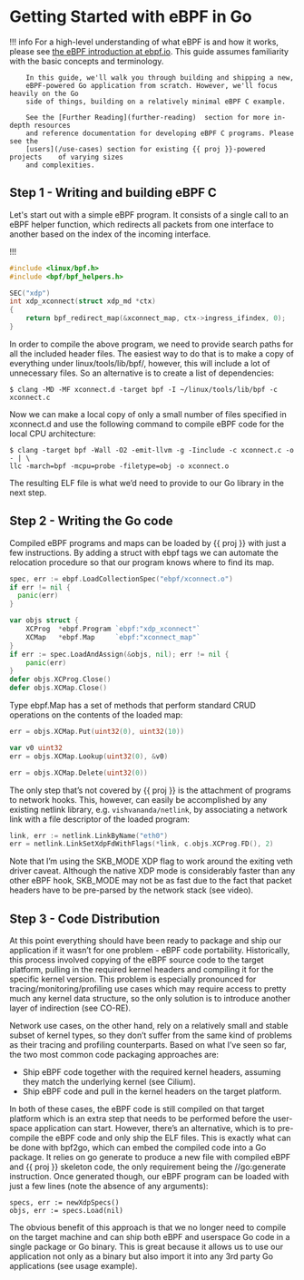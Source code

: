 # Getting Started with eBPF in Go

!!! info
		For a high-level understanding of what eBPF is and how it works, please
		see [the eBPF introduction at ebpf.io](https://ebpf.io/what-is-ebpf).
		This guide assumes familiarity with the basic concepts and terminology.

		In this guide, we'll walk you through building and shipping a new,
		eBPF-powered Go application from scratch. However, we'll focus heavily on the Go
		side of things, building on a relatively minimal eBPF C example.

		See the [Further Reading](further-reading)	section for more in-depth resources
		and reference documentation for developing eBPF C programs. Please see the
		[users](/use-cases) section for existing {{ proj }}-powered projects	of varying sizes
		and complexities. 

## Step 1 - Writing and building eBPF C

Let's start out with a simple eBPF program. It consists of a single call to an eBPF
helper function, which redirects all packets from one interface to another based on
the index of the incoming interface.

!!! 

```c
#include <linux/bpf.h>
#include <bpf/bpf_helpers.h>

SEC("xdp")
int xdp_xconnect(struct xdp_md *ctx)
{
    return bpf_redirect_map(&xconnect_map, ctx->ingress_ifindex, 0);
}
```

In order to compile the above program, we need to provide search paths for all the included header files. The easiest way to do that is to make a copy of everything under linux/tools/lib/bpf/, however, this will include a lot of unnecessary files. So an alternative is to create a list of dependencies:

```shell
$ clang -MD -MF xconnect.d -target bpf -I ~/linux/tools/lib/bpf -c xconnect.c
```

Now we can make a local copy of only a small number of files specified in xconnect.d and use the following command to compile eBPF code for the local CPU architecture:

```shell
$ clang -target bpf -Wall -O2 -emit-llvm -g -Iinclude -c xconnect.c -o - | \
llc -march=bpf -mcpu=probe -filetype=obj -o xconnect.o
```

The resulting ELF file is what we’d need to provide to our Go library in the next step.

## Step 2 - Writing the Go code

Compiled eBPF programs and maps can be loaded by {{ proj }} with just a few instructions. By adding a struct with ebpf tags we can automate the relocation procedure so that our program knows where to find its map.

```go
spec, err := ebpf.LoadCollectionSpec("ebpf/xconnect.o")
if err != nil {
  panic(err)
}

var objs struct {
	XCProg  *ebpf.Program `ebpf:"xdp_xconnect"`
	XCMap   *ebpf.Map     `ebpf:"xconnect_map"`
}
if err := spec.LoadAndAssign(&objs, nil); err != nil {
	panic(err)
}
defer objs.XCProg.Close()
defer objs.XCMap.Close()
```

Type ebpf.Map has a set of methods that perform standard CRUD operations on the contents of the loaded map:

```go
err = objs.XCMap.Put(uint32(0), uint32(10))

var v0 uint32
err = objs.XCMap.Lookup(uint32(0), &v0)

err = objs.XCMap.Delete(uint32(0))
```

The only step that’s not covered by {{ proj }} is the attachment of programs to network hooks. This, however, can easily be accomplished by any existing netlink library, e.g. `vishvananda/netlink`, by associating a network link with a file descriptor of the loaded program:

```go
link, err := netlink.LinkByName("eth0")
err = netlink.LinkSetXdpFdWithFlags(*link, c.objs.XCProg.FD(), 2)
```

Note that I’m using the SKB_MODE XDP flag to work around the exiting veth driver caveat. Although the native XDP mode is considerably faster than any other eBPF hook, SKB_MODE may not be as fast due to the fact that packet headers have to be pre-parsed by the network stack (see video).

## Step 3 - Code Distribution

At this point everything should have been ready to package and ship our application if it wasn’t for one problem - eBPF code portability. Historically, this process involved copying of the eBPF source code to the target platform, pulling in the required kernel headers and compiling it for the specific kernel version. This problem is especially pronounced for tracing/monitoring/profiling use cases which may require access to pretty much any kernel data structure, so the only solution is to introduce another layer of indirection (see CO-RE).

Network use cases, on the other hand, rely on a relatively small and stable subset of kernel types, so they don’t suffer from the same kind of problems as their tracing and profiling counterparts. Based on what I’ve seen so far, the two most common code packaging approaches are:

- Ship eBPF code together with the required kernel headers, assuming they match the underlying kernel (see Cilium).
- Ship eBPF code and pull in the kernel headers on the target platform.

In both of these cases, the eBPF code is still compiled on that target platform which is an extra step that needs to be performed before the user-space application can start. However, there’s an alternative, which is to pre-compile the eBPF code and only ship the ELF files. This is exactly what can be done with bpf2go, which can embed the compiled code into a Go package. It relies on go generate to produce a new file with compiled eBPF and {{ proj }} skeleton code, the only requirement being the //go:generate instruction. Once generated though, our eBPF program can be loaded with just a few lines (note the absence of any arguments):

```
specs, err := newXdpSpecs()
objs, err := specs.Load(nil)
```

The obvious benefit of this approach is that we no longer need to compile on the target machine and can ship both eBPF and userspace Go code in a single package or Go binary. This is great because it allows us to use our application not only as a binary but also import it into any 3rd party Go applications (see usage example).
